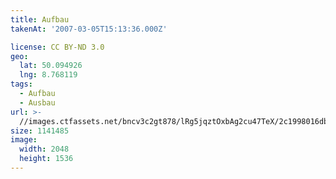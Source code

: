 ```yaml
---
title: Aufbau
takenAt: '2007-03-05T15:13:36.000Z'

license: CC BY-ND 3.0
geo:
  lat: 50.094926
  lng: 8.768119
tags:
  - Aufbau
  - Ausbau
url: >-
  //images.ctfassets.net/bncv3c2gt878/lRg5jqztOxbAg2cu47TeX/2c1998016db581b02e2fd22ac50db5c1/aufbau_4505112492_o
size: 1141485
image:
  width: 2048
  height: 1536
---
```

